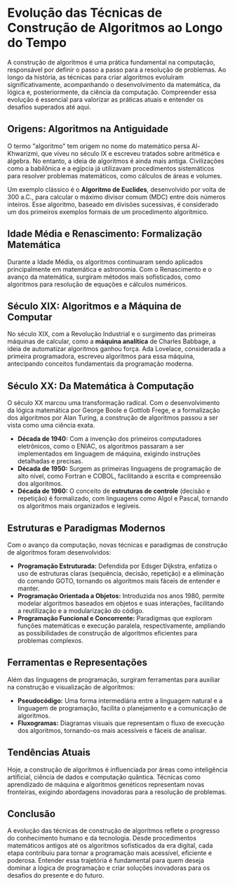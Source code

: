 # Evolução das Técnicas de Construção de Algoritmos ao Longo do Tempo

A construção de algoritmos é uma prática fundamental na computação, responsável por definir o passo a passo para a resolução de problemas. Ao longo da história, as técnicas para criar algoritmos evoluíram significativamente, acompanhando o desenvolvimento da matemática, da lógica e, posteriormente, da ciência da computação. Compreender essa evolução é essencial para valorizar as práticas atuais e entender os desafios superados até aqui.

## Origens: Algoritmos na Antiguidade

O termo "algoritmo" tem origem no nome do matemático persa Al-Khwarizmi, que viveu no século IX e escreveu tratados sobre aritmética e álgebra. No entanto, a ideia de algoritmos é ainda mais antiga. Civilizações como a babilônica e a egípcia já utilizavam procedimentos sistemáticos para resolver problemas matemáticos, como cálculos de áreas e volumes.

Um exemplo clássico é o **Algoritmo de Euclides**, desenvolvido por volta de 300 a.C., para calcular o máximo divisor comum (MDC) entre dois números inteiros. Esse algoritmo, baseado em divisões sucessivas, é considerado um dos primeiros exemplos formais de um procedimento algorítmico.

## Idade Média e Renascimento: Formalização Matemática

Durante a Idade Média, os algoritmos continuaram sendo aplicados principalmente em matemática e astronomia. Com o Renascimento e o avanço da matemática, surgiram métodos mais sofisticados, como algoritmos para resolução de equações e cálculos numéricos.

## Século XIX: Algoritmos e a Máquina de Computar

No século XIX, com a Revolução Industrial e o surgimento das primeiras máquinas de calcular, como a **máquina analítica** de Charles Babbage, a ideia de automatizar algoritmos ganhou força. Ada Lovelace, considerada a primeira programadora, escreveu algoritmos para essa máquina, antecipando conceitos fundamentais da programação moderna.

## Século XX: Da Matemática à Computação

O século XX marcou uma transformação radical. Com o desenvolvimento da lógica matemática por George Boole e Gottlob Frege, e a formalização dos algoritmos por Alan Turing, a construção de algoritmos passou a ser vista como uma ciência exata.

- **Década de 1940:** Com a invenção dos primeiros computadores eletrônicos, como o ENIAC, os algoritmos passaram a ser implementados em linguagem de máquina, exigindo instruções detalhadas e precisas.
- **Década de 1950:** Surgem as primeiras linguagens de programação de alto nível, como Fortran e COBOL, facilitando a escrita e compreensão dos algoritmos.
- **Década de 1960:** O conceito de **estruturas de controle** (decisão e repetição) é formalizado, com linguagens como Algol e Pascal, tornando os algoritmos mais organizados e legíveis.

## Estruturas e Paradigmas Modernos

Com o avanço da computação, novas técnicas e paradigmas de construção de algoritmos foram desenvolvidos:

- **Programação Estruturada:** Defendida por Edsger Dijkstra, enfatiza o uso de estruturas claras (sequência, decisão, repetição) e a eliminação do comando GOTO, tornando os algoritmos mais fáceis de entender e manter.
- **Programação Orientada a Objetos:** Introduzida nos anos 1980, permite modelar algoritmos baseados em objetos e suas interações, facilitando a reutilização e a modularização do código.
- **Programação Funcional e Concorrente:** Paradigmas que exploram funções matemáticas e execução paralela, respectivamente, ampliando as possibilidades de construção de algoritmos eficientes para problemas complexos.

## Ferramentas e Representações

Além das linguagens de programação, surgiram ferramentas para auxiliar na construção e visualização de algoritmos:

- **Pseudocódigo:** Uma forma intermediária entre a linguagem natural e a linguagem de programação, facilita o planejamento e a comunicação de algoritmos.
- **Fluxogramas:** Diagramas visuais que representam o fluxo de execução dos algoritmos, tornando-os mais acessíveis e fáceis de analisar.

## Tendências Atuais

Hoje, a construção de algoritmos é influenciada por áreas como inteligência artificial, ciência de dados e computação quântica. Técnicas como aprendizado de máquina e algoritmos genéticos representam novas fronteiras, exigindo abordagens inovadoras para a resolução de problemas.

## Conclusão

A evolução das técnicas de construção de algoritmos reflete o progresso do conhecimento humano e da tecnologia. Desde procedimentos matemáticos antigos até os algoritmos sofisticados da era digital, cada etapa contribuiu para tornar a programação mais acessível, eficiente e poderosa. Entender essa trajetória é fundamental para quem deseja dominar a lógica de programação e criar soluções inovadoras para os desafios do presente e do futuro.